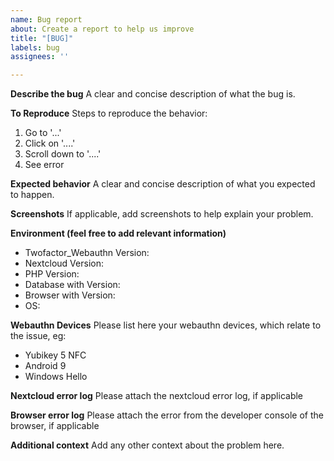 ```yaml
---
name: Bug report
about: Create a report to help us improve
title: "[BUG]"
labels: bug
assignees: ''

---
```


**Describe the bug**
A clear and concise description of what the bug is.

**To Reproduce**
Steps to reproduce the behavior:
1. Go to '...'
2. Click on '....'
3. Scroll down to '....'
4. See error

**Expected behavior**
A clear and concise description of what you expected to happen.

**Screenshots**
If applicable, add screenshots to help explain your problem.

**Environment (feel free to add relevant information)**
 - Twofactor_Webauthn Version:
 - Nextcloud Version:
 - PHP Version:
 - Database with Version:
 - Browser with Version:
 - OS:

**Webauthn Devices**
Please list here your webauthn devices, which relate to the issue, eg:
- Yubikey 5 NFC
- Android 9
- Windows Hello

**Nextcloud error log**
Please attach the nextcloud error log, if applicable

**Browser error log**
Please attach the error from the developer console of the browser, if applicable

**Additional context**
Add any other context about the problem here.

